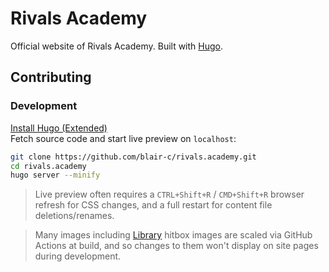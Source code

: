 # Rivals Academy

Official website of Rivals Academy. Built with [Hugo](https://gohugo.io/).

## Contributing

### Development

[Install Hugo (Extended)](https://gohugo.io/installation/)  
Fetch source code and start live preview on `localhost`:

```bash
git clone https://github.com/blair-c/rivals.academy.git
cd rivals.academy
hugo server --minify
```

>Live preview often requires a `CTRL+Shift+R` / `CMD+Shift+R` browser refresh for CSS changes, and a full restart for content file deletions/renames.

>Many images including [Library](https://rivals.academy/library) hitbox images are scaled via GitHub Actions at build, and so changes to them won't display on site pages during development.
